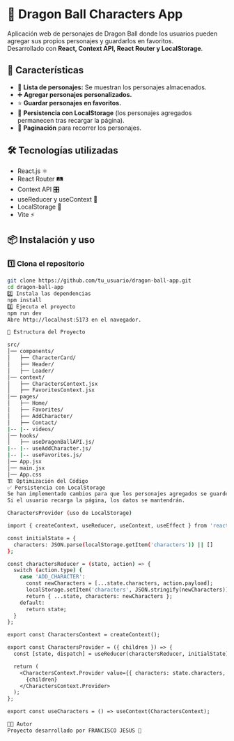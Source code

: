 # 🐉 Dragon Ball Characters App

Aplicación web de personajes de Dragon Ball donde los usuarios pueden agregar sus propios personajes y guardarlos en favoritos.  
Desarrollado con **React, Context API, React Router y LocalStorage**.

## 🚀 Características

- 📌 **Lista de personajes:** Se muestran los personajes almacenados.
- ➕ **Agregar personajes personalizados.**
- ⭐ **Guardar personajes en favoritos.**
- 🔄 **Persistencia con LocalStorage** (los personajes agregados permanecen tras recargar la página).
- 📄 **Paginación** para recorrer los personajes.

## 🛠️ Tecnologías utilizadas

- React.js ⚛️
- React Router 🛤️
- Context API 🎛️
- useReducer y useContext 📌
- LocalStorage 📂
- Vite ⚡

## 📦 Instalación y uso

### 1️⃣ Clona el repositorio

```sh
git clone https://github.com/tu_usuario/dragon-ball-app.git
cd dragon-ball-app
2️⃣ Instala las dependencias
npm install
3️⃣ Ejecuta el proyecto
npm run dev
Abre http://localhost:5173 en el navegador.

📂 Estructura del Proyecto

src/
│── components/
│   ├── CharacterCard/
│   ├── Header/
│   ├── Loader/
│── context/
│   ├── CharactersContext.jsx
│   ├── FavoritesContext.jsx
│── pages/
│   ├── Home/
│   ├── Favorites/
│   ├── AddCharacter/
│   ├── Contact/
|-- |-- videos/
│── hooks/
│   ├── useDragonBallAPI.js/
|-- |-- useAddCharacter.js/
|-- |-- useFavorites.js/
│── App.jsx
│── main.jsx
│── App.css
🏗️ Optimización del Código
✅ Persistencia con LocalStorage
Se han implementado cambios para que los personajes agregados se guarden en LocalStorage.
Si el usuario recarga la página, los datos se mantendrán.

CharactersProvider (uso de LocalStorage)

import { createContext, useReducer, useContext, useEffect } from 'react';

const initialState = {
  characters: JSON.parse(localStorage.getItem('characters')) || []
};

const charactersReducer = (state, action) => {
  switch (action.type) {
    case 'ADD_CHARACTER':
      const newCharacters = [...state.characters, action.payload];
      localStorage.setItem('characters', JSON.stringify(newCharacters));
      return { ...state, characters: newCharacters };
    default:
      return state;
  }
};

export const CharactersContext = createContext();

export const CharactersProvider = ({ children }) => {
  const [state, dispatch] = useReducer(charactersReducer, initialState);

  return (
    <CharactersContext.Provider value={{ characters: state.characters, dispatch }}>
      {children}
    </CharactersContext.Provider>
  );
};

export const useCharacters = () => useContext(CharactersContext);

👨‍💻 Autor
Proyecto desarrollado por FRANCISCO JESUS 🤵
```
